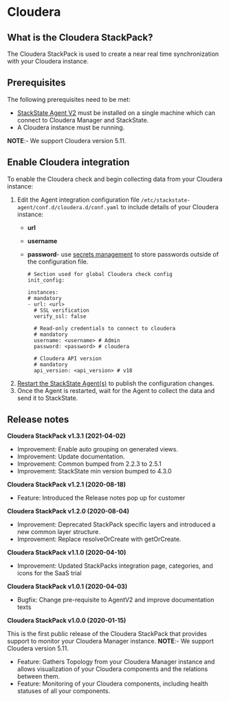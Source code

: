 # Cloudera

## What is the Cloudera StackPack?

The Cloudera StackPack is used to create a near real time synchronization with your Cloudera instance.

## Prerequisites

The following prerequisites need to be met:

* [StackState Agent V2](agent.md)  must be installed on a single machine which can connect to Cloudera Manager and StackState.
* A Cloudera instance must be running.

**NOTE**:- We support Cloudera version 5.11.

## Enable Cloudera integration

To enable the Cloudera check and begin collecting data from your Cloudera instance:

1. Edit the Agent integration configuration file `/etc/stackstate-agent/conf.d/cloudera.d/conf.yaml` to include details of your Cloudera instance:
   * **url**
   * **username**
   * **password**- use [secrets management](../../configure/security/secrets_management.md) to store passwords outside of the configuration file.

     ```text
     # Section used for global Cloudera check config
     init_config:

     instances:
     # mandatory
     - url: <url>
       # SSL verification
       verify_ssl: false    

       # Read-only credentials to connect to cloudera
       # mandatory
       username: <username> # Admin
       password: <password> # cloudera

       # Cloudera API version
       # mandatory
       api_version: <api_version> # v18
     ```
2. [Restart the StackState Agent\(s\)](agent.md#start-stop-restart-the-stackstate-agent) to publish the configuration changes.
3. Once the Agent is restarted, wait for the Agent to collect the data and send it to StackState.

## Release notes

**Cloudera StackPack v1.3.1 (2021-04-02)**

- Improvement: Enable auto grouping on generated views.
- Improvement: Update documentation.
- Improvement: Common bumped from 2.2.3 to 2.5.1
- Improvement: StackState min version bumped to 4.3.0

**Cloudera StackPack v1.2.1 (2020-08-18)**

- Feature: Introduced the Release notes pop up for customer

**Cloudera StackPack v1.2.0 (2020-08-04)**

- Improvement: Deprecated StackPack specific layers and introduced a new common layer structure.
- Improvement: Replace resolveOrCreate with getOrCreate.

**Cloudera StackPack v1.1.0 (2020-04-10)**

- Improvement: Updated StackPacks integration page, categories, and icons for the SaaS trial

**Cloudera StackPack v1.0.1 (2020-04-03)**

- Bugfix: Change pre-requisite to AgentV2 and improve documentation texts

**Cloudera StackPack v1.0.0 (2020-01-15)**

This is the first public release of the Cloudera StackPack that provides support to monitor your Cloudera Manager instance. **NOTE**:- We support Cloudera version 5.11.

- Feature: Gathers Topology from your Cloudera Manager instance and allows visualization of your Cloudera components and the relations between them.
- Feature: Monitoring of your Cloudera components, including health statuses of all your components.
